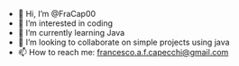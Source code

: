 - 👋 Hi, I’m @FraCap00
- 👀 I’m interested in coding
- 🌱 I’m currently learning Java
- 💞️ I’m looking to collaborate on simple projects using java
- 📫 How to reach me: francesco.a.f.capecchi@gmail.com

<!---
FraCap00/FraCap00 is a ✨ special ✨ repository because its `README.md` (this file) appears on your GitHub profile.
You can click the Preview link to take a look at your changes.
--->
